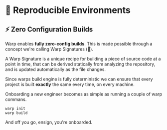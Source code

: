 # 🎁 Reproducible Environments



## ⚡️ Zero Configuration Builds

Warp enables **fully zero-config builds**. This is made possible through a concept we're calling Warp Signatures (🖖). 

A Warp Signature is a unique recipe for building a piece of source code at a point in time, that can be derived statically from analyzing the repository, and is updated automatically as the file changes.

Since warps build engine is fully deterministic we can ensure that every project is built **exactly** the same every time, on every machine.

Onboarding a new engineer becomes as simple as running a couple of warp commans.

```console
warp init
warp build
```

And off you go, ensign, you're onboarded.